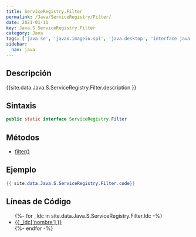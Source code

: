 ```yaml
---
title: ServiceRegistry.Filter
permalink: /Java/ServiceRegistry/Filter/
date: 2021-01-11
key: Java.S.ServiceRegistry.Filter
category: Java
tags: ['java se', 'javax.imageio.spi', 'java.desktop', 'interface java', 'Java 1.0']
sidebar: 
  nav: java
---
```


## Descripción
{{site.data.Java.S.ServiceRegistry.Filter.description }}

## Sintaxis
~~~java
public static interface ServiceRegistry.Filter
~~~

## Métodos
* [filter()](/Java/ServiceRegistry/Filter/filter)

## Ejemplo
~~~java
{{ site.data.Java.S.ServiceRegistry.Filter.code}}
~~~

## Líneas de Código
<ul>
{%- for _ldc in site.data.Java.S.ServiceRegistry.Filter.ldc -%}
   <li>
       <a href="{{_ldc['url'] }}">{{ _ldc['nombre'] }}</a>
   </li>
{%- endfor -%}
</ul>
